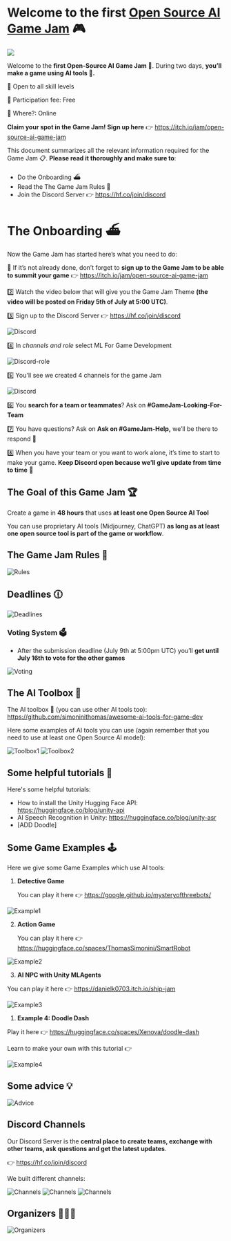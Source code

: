 # Welcome to the first [Open Source AI Game Jam](https://itch.io/jam/open-source-ai-game-jam) 🎮

![](https://img.itch.zone/aW1hZ2UyL2phbS8zMzExNDMvMTIyNDYzNzYucG5n/original/lXt9Rf.png)

Welcome to the **first Open-Source AI Game Jam 🎉**. During two days, **you’ll make a game using AI tools 🤖.**

🤝 Open to all skill levels

💸 Participation fee: Free

📍 Where?: Online

**Claim your spot in the Game Jam! Sign up here** 👉 https://itch.io/jam/open-source-ai-game-jam

This document summarizes all the relevant information required for the Game Jam 📋. **Please read it thoroughly and make sure to**:

- Do the Onboarding ⛴️
- Read the The Game Jam Rules 📜
- Join the Discord Server 👉 https://hf.co/join/discord

# The Onboarding ⛴️

Now the Game Jam has started here’s what you need to do:

🔢 If it’s not already done, don’t forget to **sign up to the Game Jam to be able to summit your game** 👉 https://itch.io/jam/open-source-ai-game-jam

2️⃣ Watch the video below that will give you the Game Jam Theme **(the video will be posted on Friday 5th of July at 5:00 UTC)**.

3️⃣ Sign up to the Discord Server 👉 https://hf.co/join/discord

<img src="https://huggingface.co/datasets/huggingface/documentation-images/resolve/main/events/open-source-game-jam/discord.png" alt="Discord"/>

4️⃣ In *channels and role* select ML For Game Development

<img src="https://huggingface.co/datasets/huggingface/documentation-images/resolve/main/events/open-source-game-jam/discord-role.png" alt="Discord-role"/>

5️⃣ You'll see we created 4 channels for the game Jam

<img src="https://huggingface.co/datasets/huggingface/documentation-images/resolve/main/events/open-source-game-jam/discord-channels.png" alt="Discord"/>

6️⃣ You **search for a team or teammates**? Ask on **#GameJam-Looking-For-Team**

7️⃣ You have questions? Ask on **Ask on #GameJam-Help,** we’ll be there to respond 🤗

8️⃣ When you have your team or you want to work alone, it’s time to start to make your game. **Keep Discord open because we’ll give update from time to time** 🤗


## The Goal of this Game Jam 🏆

Create a game in **48 hours** that uses **at** **least one Open Source AI Tool**

You can use proprietary AI tools (Midjourney, ChatGPT) **as long as at least one open source tool is part of the game or workflow**.

## The Game Jam Rules 📜

<img src="https://huggingface.co/datasets/huggingface/documentation-images/resolve/main/events/open-source-game-jam/rules.png" alt="Rules"/>

## Deadlines 🕧

<img src="https://huggingface.co/datasets/huggingface/documentation-images/resolve/main/events/open-source-game-jam/deadlines.png" alt="Deadlines"/>

### Voting System 🗳️

- After the submission deadline (July 9th at 5:00pm UTC) you’ll **get until July 16th to vote for the other games**

<img src="https://huggingface.co/datasets/huggingface/documentation-images/resolve/main/events/open-source-game-jam/voting.png" alt="Voting"/>

## The AI Toolbox 🧰

The AI toolbox 🧰 (you can use other AI tools too): https://github.com/simoninithomas/awesome-ai-tools-for-game-dev

Here some examples of AI tools you can use (again remember that you need to use at least one Open Source AI model):

<img src="https://huggingface.co/datasets/huggingface/documentation-images/resolve/main/events/open-source-game-jam/toolbox1.png" alt="Toolbox1"/>
<img src="https://huggingface.co/datasets/huggingface/documentation-images/resolve/main/events/open-source-game-jam/toolbox2.png" alt="Toolbox2"/>


## Some helpful tutorials 📖

Here's some helpful tutorials:
- How to install the Unity Hugging Face API: https://huggingface.co/blog/unity-api
- AI Speech Recognition in Unity: https://huggingface.co/blog/unity-asr
- [ADD Doodle]

## Some Game Examples 🕹️

Here we give some Game Examples which use AI tools:

1. **Detective Game**
    
    You can play it here 👉 https://google.github.io/mysteryofthreebots/
    
<img src="https://huggingface.co/datasets/huggingface/documentation-images/resolve/main/events/open-source-game-jam/example1.png" alt="Example1"/>
    
2. **Action Game**
    
    You can play it here 👉 https://huggingface.co/spaces/ThomasSimonini/SmartRobot
    
<img src="https://huggingface.co/datasets/huggingface/documentation-images/resolve/main/events/open-source-game-jam/example2.png" alt="Example2"/>
    
3. **AI NPC with Unity MLAgents**

You can play it here 👉 https://danielk0703.itch.io/ship-jam

<img src="https://huggingface.co/datasets/huggingface/documentation-images/resolve/main/events/open-source-game-jam/example3.png" alt="Example3"/>

1. **Example 4: Doodle Dash**

Play it here 👉 https://huggingface.co/spaces/Xenova/doodle-dash

Learn to make your own with this tutorial 👉

<img src="https://huggingface.co/datasets/huggingface/documentation-images/resolve/main/events/open-source-game-jam/example4.png" alt="Example4"/>

## Some advice 💡

<img src="https://huggingface.co/datasets/huggingface/documentation-images/resolve/main/events/open-source-game-jam/advice.png" alt="Advice"/>


## Discord Channels

Our Discord Server is the **central place to create teams, exchange with other teams, ask questions and get the latest updates**.

👉 https://hf.co/join/discord

We built different channels:

<img src="https://huggingface.co/datasets/huggingface/documentation-images/resolve/main/events/open-source-game-jam/discord-channels.png" alt="Channels"/>

<img src="https://huggingface.co/datasets/huggingface/documentation-images/resolve/main/events/open-source-game-jam/looking-for-team.png" alt="Channels"/>

<img src="https://huggingface.co/datasets/huggingface/documentation-images/resolve/main/events/open-source-game-jam/ask-for-help.png" alt="Channels"/>

## Organizers 🧑‍🤝‍🧑

<img src="https://huggingface.co/datasets/huggingface/documentation-images/resolve/main/events/open-source-game-jam/organizers.png" alt="Organizers"/>




